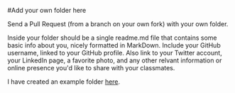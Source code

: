#Add your own folder here

Send a Pull Request (from a branch on your own fork) with your own folder.

Inside your folder should be a single readme.md file that contains some basic info about you, nicely formatted in MarkDown. Include your GitHub username, linked to your GitHub profile. Also link to your Twitter account, your LinkedIn page, a favorite photo, and any other relvant information or online presence you'd like to share with your classmates.

I have created an example folder [here](https://github.com/codefellows/sea-b26-foundations/tree/master/roster/Brook%20Riggio).
